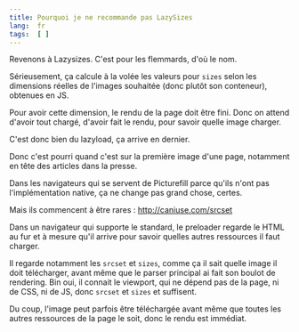 ```yaml
---
title: Pourquoi je ne recommande pas LazySizes
lang:  fr
tags:  [ ]
---
```


Revenons à Lazysizes. C'est pour les flemmards, d'où le nom. </troll>

Sérieusement, ça calcule à la volée les valeurs pour `sizes` selon les dimensions réelles de l'images souhaitée (donc plutôt son conteneur), obtenues en JS.

Pour avoir cette dimension, le rendu de la page doit être fini.
Donc on attend d'avoir tout chargé, d'avoir fait le rendu, pour savoir quelle image charger.

C'est donc bien du lazyload, ça arrive en dernier.

Donc c'est pourri quand c'est sur la première image d'une page, notamment en tête des articles dans la presse.

Dans les navigateurs qui se servent de Picturefill parce qu'ils n'ont pas l'implémentation native, ça ne change pas grand chose, certes.

Mais ils commencent à être rares : http://caniuse.com/srcset

Dans un navigateur qui supporte le standard, le preloader regarde le HTML au fur et à mesure qu'il arrive pour savoir quelles autres ressources il faut charger.

Il regarde notamment les `srcset` et `sizes`, comme ça il sait quelle image il doit télécharger, avant même que le parser principal ai fait son boulot de rendering. Bin oui, il connait le viewport, qui ne dépend pas de la page, ni de CSS, ni de JS, donc `srcset` et `sizes` et suffisent.

Du coup, l'image peut parfois être téléchargée avant même que toutes les autres ressources de la page le soit, donc le rendu est immédiat.
